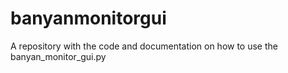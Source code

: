 # banyanmonitorgui
A repository with the code and documentation on how to use the banyan_monitor_gui.py
